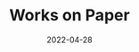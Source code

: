 ---
layout: "layouts/works-on-paper.njk"
title: "Works on Paper"
type: "BlogPosting"
priority: "0.5"
date: 2022-04-28
year: ""
description: "Works on Paper"
thumbnail: "/assets/img/works/works-on-paper/post-thumbnail.webp"
---